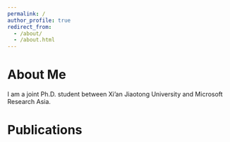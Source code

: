 ```yaml
---
permalink: /
author_profile: true
redirect_from: 
  - /about/
  - /about.html
---
```


<style>
  .md-typeset h1,
  .md-content__button {
    display: none;
  }
</style>

<span class='anchor' id='about-me'></span>

About Me
======
I am a joint Ph.D. student between Xi’an Jiaotong University and Microsoft Research Asia.

<span class='anchor' id='publications'></span>

Publications
======
